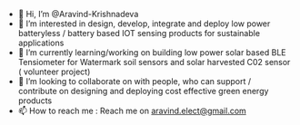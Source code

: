 - 👋 Hi, I’m @Aravind-Krishnadeva
- 👀 I’m interested in design, develop, integrate and deploy low power batteryless / battery based IOT sensing products for sustainable applications
- 🌱 I’m currently learning/working on building low power solar based BLE Tensiometer for Watermark soil sensors and solar harvested C02 sensor ( volunteer project)
- 💞️ I’m looking to collaborate on with people, who can support / contribute on designing and deploying cost effective green energy products 
- 📫 How to reach me : Reach me on aravind.elect@gmail.com

<!---
Aravind-Krishnadeva/Aravind-Krishnadeva is a ✨ special ✨ repository because its `README.md` (this file) appears on your GitHub profile.
You can click the Preview link to take a look at your changes.
--->
